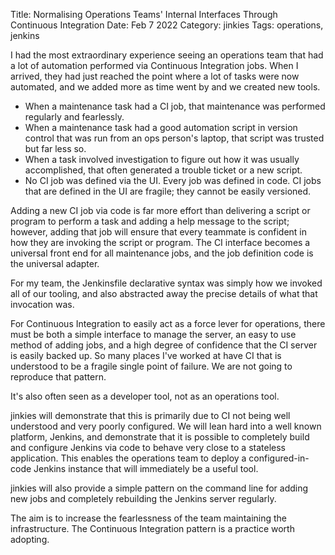 Title: Normalising Operations Teams' Internal Interfaces Through Continuous Integration
Date: Feb 7 2022
Category: jinkies
Tags: operations, jenkins

I had the most extraordinary experience seeing an operations team that had a lot of automation performed via Continuous Integration jobs.
When I arrived, they had just reached the point where a lot of tasks were now automated, and we added more as time went by and we created 
new tools.



* When a maintenance task had a CI job, that maintenance was performed regularly and fearlessly.
* When a maintenance task had a good automation script in version control that was run from an ops person's laptop, that script was trusted
 but far less so.
* When a task involved investigation to figure out how it was usually accomplished, that often generated a trouble ticket or a new script.
* No CI job was defined via the UI. Every job was defined in code. CI jobs that are defined in the UI are fragile; they cannot be easily versioned.


Adding a new CI job via code is far more effort than delivering a script or program to perform a task and adding a help message to the script; however, 
adding that job will ensure that every teammate is confident in how they are invoking the script or program. The CI interface becomes a universal
front end for all maintenance jobs, and the job definition code is the universal adapter.

For my team, the Jenkinsfile declarative syntax was simply how we invoked all of our tooling, and also abstracted away the precise details of what that 
invocation was.

For Continuous Integration to easily act as a force lever for operations, there must be both a simple interface to manage the server, an easy to use
 method of adding jobs, and a high degree of confidence that the CI server is easily backed up. So many places I've worked at have CI that is understood 
 to be a fragile single point of failure. We are not going to reproduce that pattern. 

It's also often seen as a developer tool, not as an operations tool. 

jinkies will demonstrate that this is primarily due to CI not being well understood and very poorly configured. We will lean hard into a 
well known platform, Jenkins, and demonstrate that it is possible to completely build and configure Jenkins via code to behave very close to a 
stateless application. This enables the operations team to deploy a configured-in-code Jenkins instance that will immediately be a useful tool.

jinkies will also provide a simple pattern on the command line for adding new jobs and completely rebuilding the Jenkins server regularly.



The aim is to increase the fearlessness of the team maintaining the infrastructure. The Continuous Integration pattern is a practice worth adopting.